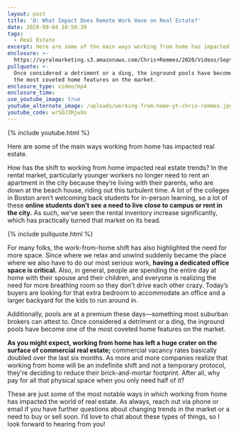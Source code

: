 ```yaml
---
layout: post
title: 'Q: What Impact Does Remote Work Have on Real Estate?'
date: 2020-09-04 18:50:39
tags:
  - Real Estate
excerpt: Here are some of the main ways working from home has impacted real estate.
enclosure: >-
  https://vyralmarketing.s3.amazonaws.com/Chris+Remmes/2020/Videos/September/Q-+What+Impact+Does+Remote+Work+Have+on+Real+Estate_.mp4
pullquote: >-
  Once considered a detriment or a ding, the inground pools have become one of
  the most coveted home features on the market.
enclosure_type: video/mp4
enclosure_time:
use_youtube_image: true
youtube_alternate_image: /uploads/working-from-home-yt-chris-remmes.jpg
youtube_code: wrSDJ3RjwXo
---
```


{% include youtube.html %}

Here are some of the main ways working from home has impacted real estate.

How has the shift to working from home impacted real estate trends? In the rental market, particularly younger workers no longer need to rent an apartment in the city because they’re living with their parents, who are down at the beach house, riding out this turbulent time. A lot of the colleges in Boston aren’t welcoming back students for in-person learning, so a lot of these **online students don’t see a need to live close to campus or rent in the city.** As such, we’ve seen the rental inventory increase significantly, which has practically turned that market on its head.

{% include pullquote.html %}

For many folks, the work-from-home shift has also highlighted the need for more space. Since where we relax and unwind suddenly became the place where we also have to do our most serious work, **having a dedicated office space is critical.** Also, in general, people are spending the entire day at home with their spouse and their children, and everyone is realizing the need for more breathing room so they don’t drive each other crazy. Today’s buyers are looking for that extra bedroom to accommodate an office and a larger backyard for the kids to run around in.&nbsp;

Additionally, pools are at a premium these days—something most suburban brokers can attest to. Once considered a detriment or a ding, the inground pools have become one of the most coveted home features on the market.&nbsp;

**As you might expect, working from home has left a huge crater on the surface of commercial real estate;** commercial vacancy rates basically doubled over the last six months. As more and more companies realize that working from home will be an indefinite shift and not a temporary protocol, they're deciding to reduce their brick-and-mortar footprint. After all, why pay for all that physical space when you only need half of it?&nbsp;

These are just some of the most notable ways in which working from home has impacted the world of real estate. As always, reach out via phone or email if you have further questions about changing trends in the market or a need to buy or sell soon. I’d love to chat about these types of things, so I look forward to hearing from you\!&nbsp;